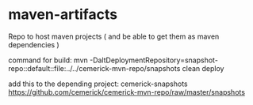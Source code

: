 maven-artifacts
===============

Repo to host maven projects ( and be able to get them as maven dependencies )

command for build:
  mvn -DaltDeploymentRepository=snapshot-repo::default::file:../../cemerick-mvn-repo/snapshots clean deploy

add this to the depending project:
<repositories>
    <repository>
        <id>cemerick-snapshots</id>
        <url>https://github.com/cemerick/cemerick-mvn-repo/raw/master/snapshots</url>
    </repository>
</repositories>
